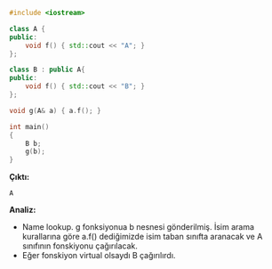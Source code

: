 ```CPP
#include <iostream>

class A {
public:
	void f() { std::cout << "A"; }
};

class B : public A{
public:
	void f() { std::cout << "B"; }
};

void g(A& a) { a.f(); }

int main()
{
	B b;
	g(b);
}
```
**Çıktı:**
```
A
```
**Analiz:**
- Name lookup. g fonksiyonua b nesnesi gönderilmiş. İsim arama kurallarına göre a.f() dediğimizde isim taban sınıfta aranacak ve A sınıfının fonskiyonu çağırılacak. 
- Eğer fonskiyon virtual olsaydı B çağırılırdı.














